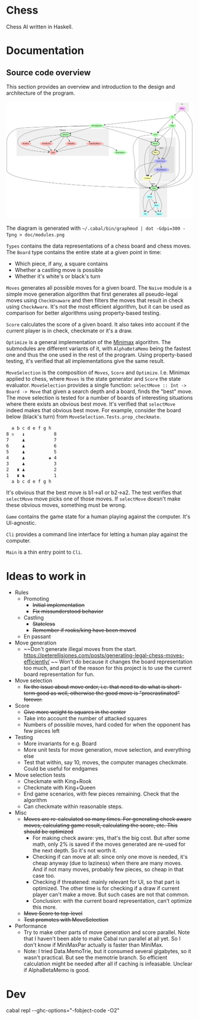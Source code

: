 
# Chess

Chess AI written in Haskell.

# Documentation

## Source code overview

This section provides an overview and introduction to the design and architecture of the program.

![](doc/modules.png)

The diagram is generated with `~/.cabal/bin/graphmod | dot -Gdpi=300 -Tpng > doc/modules.png`

`Types` contains the data representations of a chess board and chess moves. The `Board` type contains the entire state at a given point in time:
- Which piece, if any, a square contains
- Whether a castling move is possible
- Whether it's white's or black's turn

`Moves` generates all possible moves for a given board. The `Naive` module is a simple move generation algorithm that first generates all pseudo-legal moves using `CheckUnaware` and then filters the moves that result in check using `CheckAware`. It's not the most efficient algorithm, but it can be used as comparison for better algorithms using property-based testing.

`Score` calculates the score of a given board. It also takes into account if the current player is in check, checkmate or it's a draw.

`Optimize` is a general implementation of the [Minimax](https://en.wikipedia.org/wiki/Minimax) algorithm. The submodules are different variants of it, with `AlphaBetaMemo` being the fastest one and thus the one used in the rest of the program. Using property-based testing, it's verified that all implementations give the same result.

`MoveSelection` is the composition of `Moves`, `Score` and `Optimize`. I.e. Minimax applied to chess, where `Moves` is the state generator and `Score` the state evaluator. `MoveSelection` provides a single function: `selectMove :: Int -> Board -> Move` that given a search depth and a board, finds the "best" move. The move selection is tested for a number of boards of interesting situations where there exists an obvious best move. It's verified that `selectMove` indeed makes that obvious best move. For example, consider the board below (black's turn) from `MoveSelection.Tests.prop_checkmate`.

```
  a b c d e f g h
8 ♔   ♝           8
7     ♟           7
6     ♟           6
5     ♟           5
4     ♟         ♚ 4
3     ♟           3
2   ♜ ♟           2
1   ♜ ♞           1
  a b c d e f g h
```

It's obvious that the best move is b1->a1 or b2->a2. The test verifies that `selectMove` move picks one of those moves. If `selectMove` doesn't make these obvious moves, something must be wrong.

`Game` contains the game state for a human playing against the computer. It's UI-agnostic.

`Cli` provides a command line interface for letting a human play against the computer.

`Main` is a thin entry point to `Cli`.

# Ideas to work in

- Rules
    - Promoting
        - ~~Initial implementation~~
        - ~~Fix missunderstood behavior~~
    - Castling
        - ~~Stateless~~
        - ~~Remember if rooks/king have been moved~~
    - En passant
- Move generation
    - ~~Don't generate illegal moves from the start.
      https://peterellisjones.com/posts/generating-legal-chess-moves-efficiently/ ~~ Won't do because it changes the board representation too much, and part of the reason for this project is to use the current board representation for fun. 
- Move selection
    - ~~fix the issue about move order, i.e. that need to do what is short-term
      good as well, otherwise the good move is "procrastinated" forever.~~
- Score
    - ~~Give more weight to squares in the center~~
    - Take into account the number of attacked squares
    - Numbers of possible moves, hard coded for when the opponent has few pieces left
- Testing
    - More invariants for e.g. Board
    - More unit tests for move generation, move selection, and everything else
    - Test that within, say 10, moves, the computer manages checkmate. Could be useful for endgames
- Move selection tests
    - Checkmate with King+Rook
    - Checkmate with King+Queen
    - End game scenarios, with few pieces remaining. Check that the algorithm
    - Can checkmate within reasonable steps.
- Misc
    - ~~Moves are re-calculated so many times. For generating check aware moves,
      calculating game result, calculating the score, etc. This should be
      optimized~~
      - For making check aware: yes, that's the big cost. But after some math, only 2% is saved if the moves generated are re-used for the next depth. So it's not worth it.
      - Checking if can move at all: since only one move is needed, it's cheap anyway (due to laziness) when there are many moves. And if not many moves, probably few pieces, so cheap in that case too.
      - Checking if threatened: mainly relevant for UI, so that part is optimized. The other time is for checking if a draw if current player can't make a move. But such cases are not that common.
      - Conclusion: with the current board representation, can't optimize this more.
    - ~~Move Score to top-level~~
    - ~~Test promotes with MoveSelection~~
- Performance
    - Try to make other parts of move generation and score parallel. Note that I haven't been able to make Cabal run parallel at all yet. So I don't know if MiniMaxPar actually is faster than MiniMax.
    - Note: I tried Data.MemoTrie, but it consumed several gigabytes, so it wasn't practical. But see the memotrie branch. So efficient calculation might be needed after all if caching is infeasable. Unclear if AlphaBetaMemo is good.

# Dev

cabal repl --ghc-options="-fobject-code -O2"
